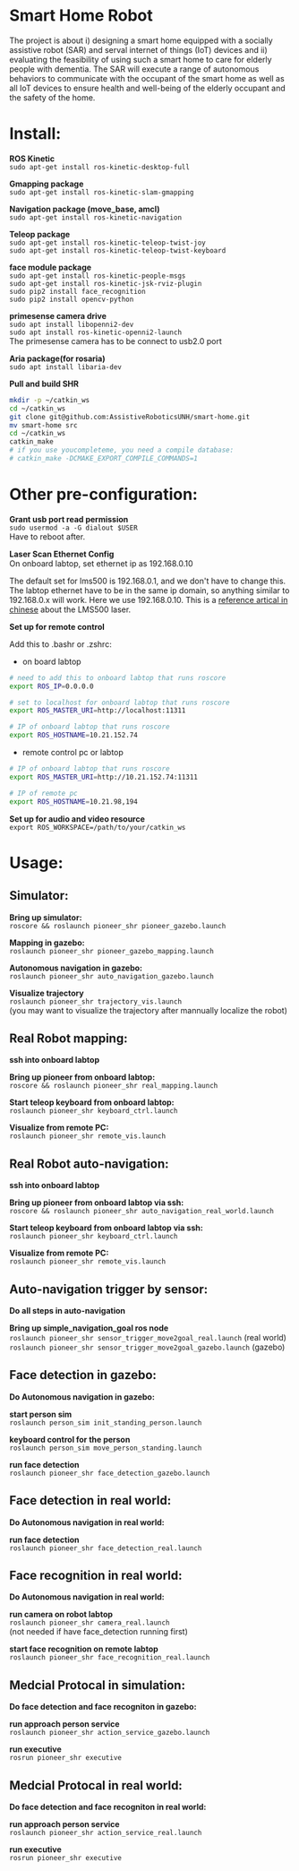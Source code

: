 # Smart Home Robot
The project is about i) designing a smart home equipped with a socially assistive robot (SAR) and serval
internet of things (IoT) devices and ii) evaluating the feasibility of using such a smart home to care for
elderly people with dementia. The SAR will execute a range of autonomous behaviors to communicate
with the occupant of the smart home as well as all IoT devices to ensure health and well-being of the
elderly occupant and the safety of the home. 

# Install:
**ROS Kinetic**  
`sudo apt-get install ros-kinetic-desktop-full`

**Gmapping package**  
`sudo apt-get install ros-kinetic-slam-gmapping`

**Navigation package (move_base, amcl)**  
`sudo apt-get install ros-kinetic-navigation`

**Teleop package**  
`sudo apt-get install ros-kinetic-teleop-twist-joy`  
`sudo apt-get install ros-kinetic-teleop-twist-keyboard` 

**face module package**  
`sudo apt-get install ros-kinetic-people-msgs`  
`sudo apt-get install ros-kinetic-jsk-rviz-plugin`   
`sudo pip2 install face_recognition`  
`sudo pip2 install opencv-python`  

**primesense camera drive**  
`sudo apt install libopenni2-dev`  
`sudo apt install ros-kinetic-openni2-launch`  
The primesense camera has to be connect to usb2.0 port  

**Aria package(for rosaria)**  
`sudo apt install libaria-dev`

**Pull and build SHR**
```bash
mkdir -p ~/catkin_ws
cd ~/catkin_ws
git clone git@github.com:AssistiveRoboticsUNH/smart-home.git
mv smart-home src
cd ~/catkin_ws
catkin_make 
# if you use youcompleteme, you need a compile database:  
# catkin_make -DCMAKE_EXPORT_COMPILE_COMMANDS=1
```

# Other pre-configuration:
**Grant usb port read permission**  
`sudo usermod -a -G dialout $USER`  
Have to reboot after.

**Laser Scan Ethernet Config**  
On onboard labtop, set ethernet ip as 192.168.0.10   

The default set for lms500 is 192.168.0.1, and we don't have to change this. The labtop ethernet have to be in the same ip domain, so anything similar to 192.168.0.x will work. Here we use 192.168.0.10.
 This is a [reference artical in chinese](https://blog.csdn.net/zhuoyueljl/article/details/75244563) about the LMS500 laser.

**Set up for remote control**  

Add this to .bashr or .zshrc:  
* on board labtop
```bash
# need to add this to onboard labtop that runs roscore
export ROS_IP=0.0.0.0

# set to localhost for onboard labtop that runs roscore
export ROS_MASTER_URI=http://localhost:11311

# IP of onboard labtop that runs roscore
export ROS_HOSTNAME=10.21.152.74
```

* remote control pc or labtop
```bash
# IP of onboard labtop that runs roscore
export ROS_MASTER_URI=http://10.21.152.74:11311

# IP of remote pc 
export ROS_HOSTNAME=10.21.98,194
```
**Set up for audio and video resource**  
`export ROS_WORKSPACE=/path/to/your/catkin_ws`  

# Usage:

## Simulator:
**Bring up simulator:**  
`roscore && roslaunch pioneer_shr pioneer_gazebo.launch`

**Mapping in gazebo:**  
`roslaunch pioneer_shr pioneer_gazebo_mapping.launch`

**Autonomous navigation in gazebo:**  
`roslaunch pioneer_shr auto_navigation_gazebo.launch`

**Visualize trajectory**    
`roslaunch pioneer_shr trajectory_vis.launch`  
(you may want to visualize the trajectory after mannually localize the robot)  

## Real Robot mapping:
**ssh into onboard labtop**

**Bring up pioneer from onboard labtop:**  
`roscore && roslaunch pioneer_shr real_mapping.launch`

**Start teleop keyboard from onboard labtop:**  
`roslaunch pioneer_shr keyboard_ctrl.launch`

**Visualize from remote PC:**  
`roslaunch pioneer_shr remote_vis.launch`

## Real Robot auto-navigation:
**ssh into onboard labtop**

**Bring up pioneer from onboard labtop via ssh:**  
`roscore && roslaunch pioneer_shr auto_navigation_real_world.launch`

**Start teleop keyboard from onboard labtop via ssh:**  
`roslaunch pioneer_shr keyboard_ctrl.launch`

**Visualize from remote PC:**  
`roslaunch pioneer_shr remote_vis.launch`

## Auto-navigation trigger by sensor:
**Do all steps in auto-navigation**

**Bring up simple_navigation_goal ros node**  
`roslaunch pioneer_shr sensor_trigger_move2goal_real.launch` (real world)  
`roslaunch pioneer_shr sensor_trigger_move2goal_gazebo.launch` (gazebo)    

## Face detection in gazebo:
**Do Autonomous navigation in gazebo:**  

**start person sim**  
`roslaunch person_sim init_standing_person.launch`  

**keyboard control for the person**  
`roslaunch person_sim move_person_standing.launch`

**run face detection**  
`roslaunch pioneer_shr face_detection_gazebo.launch`  

## Face detection in real world:
**Do Autonomous navigation in real world:**  

**run face detection**  
`roslaunch pioneer_shr face_detection_real.launch`  

## Face recognition in real world:
**Do Autonomous navigation in real world:**  

**run camera on robot labtop**  
`roslaunch pioneer_shr camera_real.launch`  
(not needed if have face_detection running first)

**start face recognition on remote labtop**  
`roslaunch pioneer_shr face_recognition_real.launch`  

## Medcial Protocal in simulation:
**Do face detection and face recogniton in gazebo:**  

**run approach person service**  
`roslaunch pioneer_shr action_service_gazebo.launch`  

**run executive**  
`rosrun pioneer_shr executive`  

## Medcial Protocal in real world:
**Do face detection and face recogniton in real world:**  

**run approach person service**  
`roslaunch pioneer_shr action_service_real.launch`  

**run executive**  
`rosrun pioneer_shr executive`  






